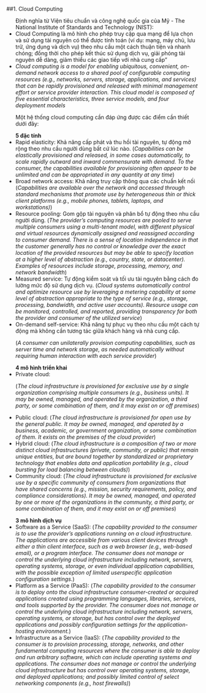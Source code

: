 ﻿##1. Cloud Computing
<ul> Định nghĩa từ Viện tiêu chuẩn và công nghệ quốc gia của Mỹ - The National Institute of Standards and Technology (NIST): 
<li> Cloud Computing là mô hình cho phép truy cập qua mạng để lựa chọn và sử dụng tài nguyên có thể được tính toán 
(ví dụ: mạng, máy chủ, lưu trữ, ứng dụng và dịch vụ) theo nhu cầu một cách thuận tiện và nhanh chóng; 
đồng thời cho phép kết thúc sử dụng dịch vụ, giải phóng tài nguyên dễ dàng, giảm thiểu các giao tiếp với nhà cung cấp” </li>
<li> <i>Cloud computing is a model for enabling ubiquitous, convenient, on-demand network access to a shared
pool of configurable computing resources (e.g., networks, servers, storage, applications, and services) that
can be rapidly provisioned and released with minimal management effort or service provider interaction.
This cloud model is composed of five essential characteristics, three service models, and four deployment
models </i></li>
</ul>

<ul> Một hệ thống cloud computing cần đáp ứng được các điểm cần thiết dưới đây: </ul>
<ul> <b>5 đặc tính</b>
<li> Rapid elasticity: Khả năng cấp phát và thu hồi tài nguyên, tự động mở rộng theo nhu cầu người dùng bất cứ lúc nào.
 (<i>Capabilities can be elastically provisioned and released, in some cases
automatically, to scale rapidly outward and inward commensurate with demand. To the
consumer, the capabilities available for provisioning often appear to be unlimited and can
be appropriated in any quantity at any time</i>)</li>
<li> Broad network access: Khả năng truy cập thông qua các chuẩn kết nối 
(<i>Capabilities are available over the network and accessed through standard
mechanisms that promote use by heterogeneous thin or thick client platforms (e.g.,
mobile phones, tablets, laptops, and workstations)</i>)</li>
<li> Resource pooling: Gom gộp tài nguyên và phân bổ tự động theo nhu cầu người dùng. 
(<i>The provider’s computing resources are pooled to serve multiple consumers
using a multi-tenant model, with different physical and virtual resources dynamically
assigned and reassigned according to consumer demand. There is a sense of location
independence in that the customer generally has no control or knowledge over the exact
location of the provided resources but may be able to specify location at a higher level of
abstraction (e.g., country, state, or datacenter). Examples of resources include storage,
processing, memory, and network bandwidth</i>)</li>
<li> Measured service: Tự động kiểm soát và tối ưu tài nguyên bằng cách đo lường mức độ sử dụng dịch vụ.
(<i>Cloud systems automatically control and optimize resource use by leveraging
a metering capability at some level of abstraction appropriate to the type of service (e.g.,
storage, processing, bandwidth, and active user accounts). Resource usage can be
monitored, controlled, and reported, providing transparency for both the provider and
consumer of the utilized service</i>)</li>
<li> On-demand self-service: Khả năng tự phục vụ theo nhu cầu một cách tự động mà không cần tương tác giữa khách hàng và nhà cung cấp.
 <p>(<i>A consumer can unilaterally provision computing capabilities, such as
server time and network storage, as needed automatically without requiring human
interaction with each service provider</i>)</p></li>
</ul>
<ul> <b>4 mô hình triển khai</b>
<li> Private cloud: <p>(<i>The cloud infrastructure is provisioned for exclusive use by a single organization
comprising multiple consumers (e.g., business units). It may be owned, managed, and
operated by the organization, a third party, or some combination of them, and it may exist
on or off premises</i>)</p></li>
<li> Public cloud: (<i>The cloud infrastructure is provisioned for open use by the general public. It may be
owned, managed, and operated by a business, academic, or government organization, or
some combination of them. It exists on the premises of the cloud provider</i>)</li>
<li> Hybrid cloud: (<i>The cloud infrastructure is a composition of two or more distinct cloud
infrastructures (private, community, or public) that remain unique entities, but are bound
together by standardized or proprietary technology that enables data and application
portability (e.g., cloud bursting for load balancing between clouds)</i>)</li>
<li> Community cloud: (<i>The cloud infrastructure is provisioned for exclusive use by a specific
community of consumers from organizations that have shared concerns (e.g., mission,
security requirements, policy, and compliance considerations). It may be owned,
managed, and operated by one or more of the organizations in the community, a third
party, or some combination of them, and it may exist on or off premises</i>)</li>
</ul>
<ul> <b>3 mô hình dịch vụ</b>
<li> Software as a Service (SaaS): (<i>The capability provided to the consumer is to use the provider’s
applications running on a cloud infrastructure. The applications are accessible from
various client devices through either a thin client interface, such as a web browser (e.g.,
web-based email), or a program interface. The consumer does not manage or control the
underlying cloud infrastructure including network, servers, operating systems, storage, or
even individual application capabilities, with the possible exception of limited userspecific application configuration settings.</i>)</li>
<li> Platform as a Service (PaaS): (<i>The capability provided to the consumer is to deploy onto the cloud
infrastructure consumer-created or acquired applications created using programming
languages, libraries, services, and tools supported by the provider. The consumer does
not manage or control the underlying cloud infrastructure including network, servers,
operating systems, or storage, but has control over the deployed applications and possibly
configuration settings for the application-hosting environment.</i>)</li>
<li> Infrastructure as a Service (IaaS): (<i>The capability provided to the consumer is to provision
processing, storage, networks, and other fundamental computing resources where the
consumer is able to deploy and run arbitrary software, which can include operating
systems and applications. The consumer does not manage or control the underlying cloud
infrastructure but has control over operating systems, storage, and deployed applications;
and possibly limited control of select networking components (e.g., host firewalls)</i>)</li>
</ul>

<ul> </ul>
<ul> </ul>
<ul> </ul>
<ul> </ul>
<ul> </ul>